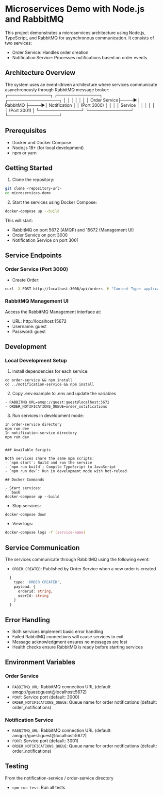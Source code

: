 # Microservices Demo with Node.js and RabbitMQ

This project demonstrates a microservices architecture using Node.js, TypeScript, and RabbitMQ for asynchronous communication. It consists of two services:
- Order Service: Handles order creation
- Notification Service: Processes notifications based on order events

## Architecture Overview

The system uses an event-driven architecture where services communicate asynchronously through RabbitMQ message broker: 
┌──────────────┐ ┌──────────────┐ ┌─────────────────┐
│ │ │ │ │ │
│ Order Service├────►│ RabbitMQ ├────►│ Notification │
│ (Port 3000) │ │ │ │ Service │
│ │ │ │ │ (Port 3001) │
└──────────────┘ └──────────────┘ └─────────────────┘


## Prerequisites

- Docker and Docker Compose
- Node.js 18+ (for local development)
- npm or yarn


## Getting Started

1. Clone the repository:
```bash
git clone <repository-url>
cd microservices-demo
```
2. Start the services using Docker Compose:
```bash
docker-compose up --build
```
This will start:
- RabbitMQ on port 5672 (AMQP) and 15672 (Management UI)
- Order Service on port 3000
- Notification Service on port 3001

## Service Endpoints

### Order Service (Port 3000)

- Create Order:
```bash
curl -X POST http://localhost:3000/api/orders -H "Content-Type: application/json" -d "{\"userId\": \"123\", \"items\": [{\"productId\": \"456\", \"quantity\": 1}]}"
```

### RabbitMQ Management UI

Access the RabbitMQ Management interface at:
- URL: http://localhost:15672
- Username: guest
- Password: guest

## Development

### Local Development Setup

1. Install dependencies for each service:
``` 
cd order-service && npm install
cd ../notification-service && npm install
```

2. Copy .env.example to .env and update the variables
```
- RABBITMQ_URL=amqp://guest:guest@localhost:5672
- ORDER_NOTIFICATIONS_QUEUE=order_notifications
```

3. Run services in development mode:
```
In order-service directory
npm run dev
In notification-service directory
npm run dev


### Available Scripts

Both services share the same npm scripts:
- `npm start`: Build and run the service
- `npm run build`: Compile TypeScript to JavaScript
- `npm run dev`: Run in development mode with hot-reload

## Docker Commands

- Start services:
```bash
docker-compose up --build
```

- Stop services:
```bash
docker-compose down
```
- View logs:
```bash
docker-compose logs -f [service-name]
```


## Service Communication

The services communicate through RabbitMQ using the following event:

- `ORDER_CREATED`: Published by Order Service when a new order is created
```typescript
  {
    type: 'ORDER_CREATED',
    payload: {
      orderId: string,
      userId: string
    }
  }
  ``` 

## Error Handling

- Both services implement basic error handling
- Failed RabbitMQ connections will cause services to exit
- Message acknowledgment ensures no messages are lost
- Health checks ensure RabbitMQ is ready before starting services

## Environment Variables

### Order Service
- `RABBITMQ_URL`: RabbitMQ connection URL (default: amqp://guest:guest@localhost:5672)
- `PORT`: Service port (default: 3000)
- `ORDER_NOTIFICATIONS_QUEUE`: Queue name for order notifications (default: order_notifications)
### Notification Service
- `RABBITMQ_URL`: RabbitMQ connection URL (default: amqp://guest:guest@localhost:5672)
- `PORT`: Service port (default: 3001)
- `ORDER_NOTIFICATIONS_QUEUE`: Queue name for order notifications (default: order_notifications)

## Testing
From the notification-service / order-service directory
- `npm run test`: Run all tests


